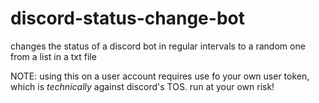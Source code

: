 # discord-status-change-bot
changes the status of a discord bot in regular intervals to a random one from a list in a txt file

NOTE: using this on a user account requires use fo your own user token, which is *technically* against discord's TOS. run at your own risk!
